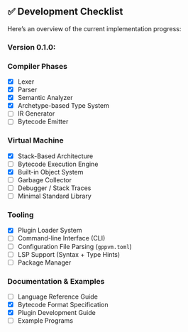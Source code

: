 
## ✅ Development Checklist

Here’s an overview of the current implementation progress:

### Version 0.1.0:

### Compiler Phases
- [x] Lexer
- [x] Parser
- [x] Semantic Analyzer
- [x] Archetype-based Type System
- [ ] IR Generator
- [ ] Bytecode Emitter

### Virtual Machine
- [X] Stack-Based Architecture
- [ ] Bytecode Execution Engine
- [X] Built-in Object System
- [ ] Garbage Collector
- [ ] Debugger / Stack Traces
- [ ] Minimal Standard Library

### Tooling
- [X] Plugin Loader System
- [ ] Command-line Interface (CLI)
- [ ] Configuration File Parsing (`gppvm.toml`)
- [ ] LSP Support (Syntax + Type Hints)
- [ ] Package Manager

### Documentation & Examples
- [ ] Language Reference Guide
- [X] Bytecode Format Specification
- [X] Plugin Development Guide
- [ ] Example Programs